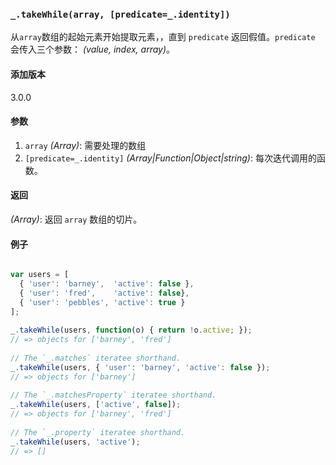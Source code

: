 ### `_.takeWhile(array, [predicate=_.identity])`[​](#_takewhilearray-predicate_identity "_takewhilearray-predicate_identity的直接链接")

从`array`数组的起始元素开始提取元素，，直到 `predicate` 返回假值。`predicate` 会传入三个参数： _(value, index, array)_。

#### 添加版本

3.0.0

#### 参数

1.  `array` _(Array)_: 需要处理的数组
2.  `[predicate=_.identity]` _(Array|Function|Object|string)_: 每次迭代调用的函数。

#### 返回

_(Array)_: 返回 `array` 数组的切片。

#### 例子

```js

var users = [
  { 'user': 'barney',  'active': false },
  { 'user': 'fred',    'active': false},
  { 'user': 'pebbles', 'active': true }
];
 
_.takeWhile(users, function(o) { return !o.active; });
// => objects for ['barney', 'fred']
 
// The `_.matches` iteratee shorthand.
_.takeWhile(users, { 'user': 'barney', 'active': false });
// => objects for ['barney']
 
// The `_.matchesProperty` iteratee shorthand.
_.takeWhile(users, ['active', false]);
// => objects for ['barney', 'fred']
 
// The `_.property` iteratee shorthand.
_.takeWhile(users, 'active');
// => []

```